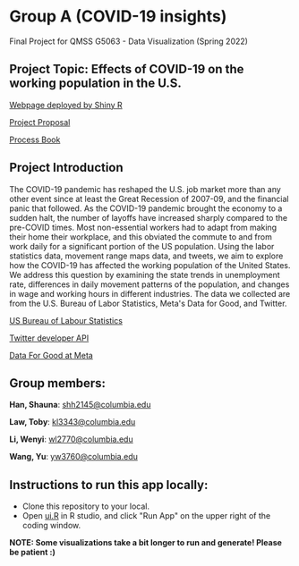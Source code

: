 # Group A (COVID-19 insights)

Final Project for QMSS G5063 - Data Visualization (Spring 2022)

## Project Topic: Effects of COVID-19 on the working population in the U.S.

[Webpage deployed by Shiny R](https://tobykylaw.shinyapps.io/Group_A_COVID-19_insights/)

[Project Proposal](./Project_Proposal_Group_A.pdf)

[Process Book](./GroupA_ProcessBook.pdf)

## Project Introduction

The COVID-19 pandemic has reshaped the U.S. job market more than any other 
event since at least the Great Recession of 2007-09, and the financial panic 
that followed. As the COVID-19 pandemic brought the economy to a sudden halt, 
the number of layoffs have increased sharply compared to the pre-COVID times. 
Most non-essential workers had to adapt from making their home their workplace, 
and this obviated the commute to and from work daily for a significant portion 
of the US population. Using the labor statistics data, movement range maps data, 
and tweets, we aim to explore how the COVID-19 has affected the working population 
of the United States. We address this question by examining the state trends in 
unemployment rate, differences in daily movement patterns of the population, and 
changes in wage and working hours in different industries. The data we collected 
are from the U.S. Bureau of Labor Statistics, Meta's Data for Good, and Twitter. 

[US Bureau of Labour Statistics](https://www.bls.gov/data/)  

[Twitter developer API](https://developer.twitter.com/en/products/twitter-api)  

[Data For Good at Meta](https://dataforgood.facebook.com/dfg/covid-19)  


## Group members: 

**Han, Shauna**: shh2145@columbia.edu

**Law, Toby**: kl3343@columbia.edu

**Li, Wenyi**: wl2770@columbia.edu

**Wang, Yu**: yw3760@columbia.edu


## Instructions to run this app locally:

- Clone this repository to your local.
- Open [ui.R](./ui.R) in R studio, and click "Run App" on the upper right of the coding window.

**NOTE: Some visualizations take a bit longer to run and generate! Please be patient :)**




